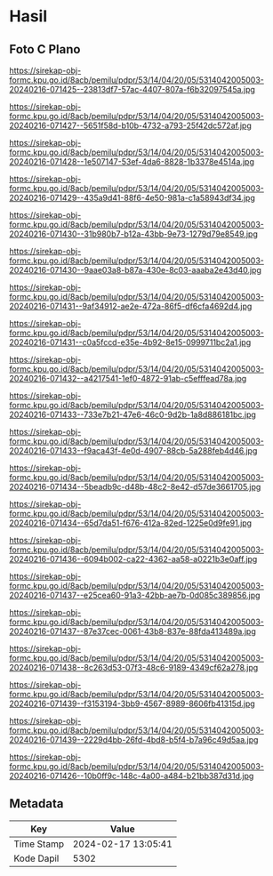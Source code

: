 # Hasil

## Foto C Plano

https://sirekap-obj-formc.kpu.go.id/8acb/pemilu/pdpr/53/14/04/20/05/5314042005003-20240216-071425--23813df7-57ac-4407-807a-f6b32097545a.jpg

https://sirekap-obj-formc.kpu.go.id/8acb/pemilu/pdpr/53/14/04/20/05/5314042005003-20240216-071427--5651f58d-b10b-4732-a793-25f42dc572af.jpg

https://sirekap-obj-formc.kpu.go.id/8acb/pemilu/pdpr/53/14/04/20/05/5314042005003-20240216-071428--1e507147-53ef-4da6-8828-1b3378e4514a.jpg

https://sirekap-obj-formc.kpu.go.id/8acb/pemilu/pdpr/53/14/04/20/05/5314042005003-20240216-071429--435a9d41-88f6-4e50-981a-c1a58943df34.jpg

https://sirekap-obj-formc.kpu.go.id/8acb/pemilu/pdpr/53/14/04/20/05/5314042005003-20240216-071430--31b980b7-b12a-43bb-9e73-1279d79e8549.jpg

https://sirekap-obj-formc.kpu.go.id/8acb/pemilu/pdpr/53/14/04/20/05/5314042005003-20240216-071430--9aae03a8-b87a-430e-8c03-aaaba2e43d40.jpg

https://sirekap-obj-formc.kpu.go.id/8acb/pemilu/pdpr/53/14/04/20/05/5314042005003-20240216-071431--9af34912-ae2e-472a-86f5-df6cfa4692d4.jpg

https://sirekap-obj-formc.kpu.go.id/8acb/pemilu/pdpr/53/14/04/20/05/5314042005003-20240216-071431--c0a5fccd-e35e-4b92-8e15-0999711bc2a1.jpg

https://sirekap-obj-formc.kpu.go.id/8acb/pemilu/pdpr/53/14/04/20/05/5314042005003-20240216-071432--a4217541-1ef0-4872-91ab-c5efffead78a.jpg

https://sirekap-obj-formc.kpu.go.id/8acb/pemilu/pdpr/53/14/04/20/05/5314042005003-20240216-071433--733e7b21-47e6-46c0-9d2b-1a8d886181bc.jpg

https://sirekap-obj-formc.kpu.go.id/8acb/pemilu/pdpr/53/14/04/20/05/5314042005003-20240216-071433--f9aca43f-4e0d-4907-88cb-5a288feb4d46.jpg

https://sirekap-obj-formc.kpu.go.id/8acb/pemilu/pdpr/53/14/04/20/05/5314042005003-20240216-071434--5beadb9c-d48b-48c2-8e42-d57de3661705.jpg

https://sirekap-obj-formc.kpu.go.id/8acb/pemilu/pdpr/53/14/04/20/05/5314042005003-20240216-071434--65d7da51-f676-412a-82ed-1225e0d9fe91.jpg

https://sirekap-obj-formc.kpu.go.id/8acb/pemilu/pdpr/53/14/04/20/05/5314042005003-20240216-071436--6094b002-ca22-4362-aa58-a0221b3e0aff.jpg

https://sirekap-obj-formc.kpu.go.id/8acb/pemilu/pdpr/53/14/04/20/05/5314042005003-20240216-071437--e25cea60-91a3-42bb-ae7b-0d085c389856.jpg

https://sirekap-obj-formc.kpu.go.id/8acb/pemilu/pdpr/53/14/04/20/05/5314042005003-20240216-071437--87e37cec-0061-43b8-837e-88fda413489a.jpg

https://sirekap-obj-formc.kpu.go.id/8acb/pemilu/pdpr/53/14/04/20/05/5314042005003-20240216-071438--8c263d53-07f3-48c6-9189-4349cf62a278.jpg

https://sirekap-obj-formc.kpu.go.id/8acb/pemilu/pdpr/53/14/04/20/05/5314042005003-20240216-071439--f3153194-3bb9-4567-8989-8606fb41315d.jpg

https://sirekap-obj-formc.kpu.go.id/8acb/pemilu/pdpr/53/14/04/20/05/5314042005003-20240216-071439--2229d4bb-26fd-4bd8-b5f4-b7a96c49d5aa.jpg

https://sirekap-obj-formc.kpu.go.id/8acb/pemilu/pdpr/53/14/04/20/05/5314042005003-20240216-071426--10b0ff9c-148c-4a00-a484-b21bb387d31d.jpg


## Metadata

| Key        | Value               |
| ---------- | ------------------- |
| Time Stamp | 2024-02-17 13:05:41 |
| Kode Dapil | 5302                |



